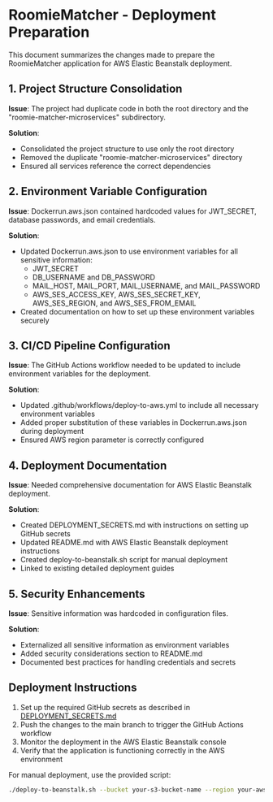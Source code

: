 # RoomieMatcher - Deployment Preparation

This document summarizes the changes made to prepare the RoomieMatcher application for AWS Elastic Beanstalk deployment.

## 1. Project Structure Consolidation

**Issue**: The project had duplicate code in both the root directory and the "roomie-matcher-microservices" subdirectory.

**Solution**: 
- Consolidated the project structure to use only the root directory
- Removed the duplicate "roomie-matcher-microservices" directory
- Ensured all services reference the correct dependencies

## 2. Environment Variable Configuration

**Issue**: Dockerrun.aws.json contained hardcoded values for JWT_SECRET, database passwords, and email credentials.

**Solution**:
- Updated Dockerrun.aws.json to use environment variables for all sensitive information:
  - JWT_SECRET
  - DB_USERNAME and DB_PASSWORD
  - MAIL_HOST, MAIL_PORT, MAIL_USERNAME, and MAIL_PASSWORD
  - AWS_SES_ACCESS_KEY, AWS_SES_SECRET_KEY, AWS_SES_REGION, and AWS_SES_FROM_EMAIL
- Created documentation on how to set up these environment variables securely

## 3. CI/CD Pipeline Configuration

**Issue**: The GitHub Actions workflow needed to be updated to include environment variables for the deployment.

**Solution**:
- Updated .github/workflows/deploy-to-aws.yml to include all necessary environment variables
- Added proper substitution of these variables in Dockerrun.aws.json during deployment
- Ensured AWS region parameter is correctly configured

## 4. Deployment Documentation

**Issue**: Needed comprehensive documentation for AWS Elastic Beanstalk deployment.

**Solution**:
- Created DEPLOYMENT_SECRETS.md with instructions on setting up GitHub secrets
- Updated README.md with AWS Elastic Beanstalk deployment instructions
- Created deploy-to-beanstalk.sh script for manual deployment
- Linked to existing detailed deployment guides

## 5. Security Enhancements

**Issue**: Sensitive information was hardcoded in configuration files.

**Solution**:
- Externalized all sensitive information as environment variables
- Added security considerations section to README.md
- Documented best practices for handling credentials and secrets

## Deployment Instructions

1. Set up the required GitHub secrets as described in [DEPLOYMENT_SECRETS.md](DEPLOYMENT_SECRETS.md)
2. Push the changes to the main branch to trigger the GitHub Actions workflow
3. Monitor the deployment in the AWS Elastic Beanstalk console
4. Verify that the application is functioning correctly in the AWS environment

For manual deployment, use the provided script:
```bash
./deploy-to-beanstalk.sh --bucket your-s3-bucket-name --region your-aws-region 
